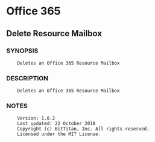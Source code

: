 # Office 365
## Delete Resource Mailbox
### SYNOPSIS
```
    Deletes an Office 365 Resource Mailbox
```
### DESCRIPTION
```
    Deletes an Office 365 Resource Mailbox
```
### NOTES
```
    Version: 1.0.2
    Last updated: 22 October 2018
    Copyright (c) BitTitan, Inc. All rights reserved.
    Licensed under the MIT License.
```

